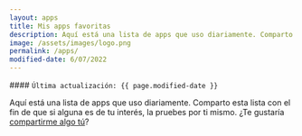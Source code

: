 ```yaml
---
layout: apps
title: Mis apps favoritas
description: Aquí está una lista de apps que uso diariamente. Comparto esta lista con el fin de que si alguna es de tu interés, la pruebes por ti mismo. ¿Te gustaría compartirme algo tú?
image: /assets/images/logo.png
permalink: /apps/
modified-date: 6/07/2022
---
```


<div class="card last-updated mt-3 text-center">
<div class="card-body rounded">
#### <code>Última actualización: {{ page.modified-date }}</code>
</div>
</div>

Aquí está una lista de apps que uso diariamente. Comparto esta lista con el fin de que si alguna es de tu interés, la pruebes por ti mismo. ¿Te gustaría [compartirme algo tú][1]?

[1]: /contacto/